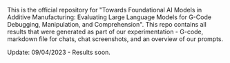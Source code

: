 This is the official repository for "Towards Foundational AI Models in Additive Manufacturing: Evaluating Large Language Models for G-Code Debugging, Manipulation, and Comprehension". This repo contains all results that were generated as part of our experimentation - G-code, markdown file for chats, chat screenshots, and an overview of our prompts.

Update:
09/04/2023 - Results soon.
